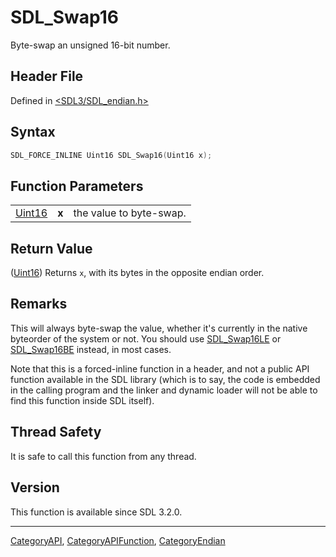 # SDL_Swap16

Byte-swap an unsigned 16-bit number.

## Header File

Defined in [<SDL3/SDL_endian.h>](https://github.com/libsdl-org/SDL/blob/main/include/SDL3/SDL_endian.h)

## Syntax

```c
SDL_FORCE_INLINE Uint16 SDL_Swap16(Uint16 x);
```

## Function Parameters

|                  |       |                         |
| ---------------- | ----- | ----------------------- |
| [Uint16](Uint16) | **x** | the value to byte-swap. |

## Return Value

([Uint16](Uint16)) Returns `x`, with its bytes in the opposite endian
order.

## Remarks

This will always byte-swap the value, whether it's currently in the native
byteorder of the system or not. You should use [SDL_Swap16LE](SDL_Swap16LE)
or [SDL_Swap16BE](SDL_Swap16BE) instead, in most cases.

Note that this is a forced-inline function in a header, and not a public
API function available in the SDL library (which is to say, the code is
embedded in the calling program and the linker and dynamic loader will not
be able to find this function inside SDL itself).

## Thread Safety

It is safe to call this function from any thread.

## Version

This function is available since SDL 3.2.0.

----
[CategoryAPI](CategoryAPI), [CategoryAPIFunction](CategoryAPIFunction), [CategoryEndian](CategoryEndian)

